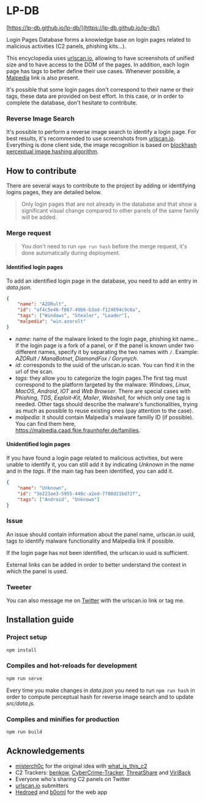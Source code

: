 # LP-DB

[https://lp-db.github.io/lp-db/](https://lp-db.github.io/lp-db/)

Login Pages Database forms a knowledge base on login pages related to malicious activities (C2 panels, phishing kits...).

This encyclopedia uses [urlscan.io](https://urlscan.io/), allowing to have screenshots of unified size and to have access to the DOM of the pages. In addition, each login page has tags to better define their use cases. Whenever possible, a [Malpedia](https://malpedia.caad.fkie.fraunhofer.de/) link is also present.

It's possible that some login pages don't correspond to their name or their tags, these data are provided on best effort. In this case, or in order to complete the database, don't hesitate to contribute.

### Reverse Image Search

It's possible to perform a reverse image search to identify a login page. For best results, it's recommended to use screenshots from [urlscan.io](https://urlscan.io). Everything is done client side, the image recognition is based on [blockhash perceptual image hashing algorithm](https://github.com/LinusU/blockhash-core).

## How to contribute

There are several ways to contribute to the project by adding or identifying logins pages, they are detailed below.

> Only login pages that are not already in the database and that show a significant visual change compared to other panels of the same family will be added.

### Merge request

> You don't need to run `npm run hash` before the merge request, it's done automatically during deployment.

#### Identified login pages

To add an identified login page in the database, you need to add an entry in *data.json*.

```json
{
    "name": "AZORult",
    "id": "af4c5e46-f867-49b6-b3ad-f124694c9c6a",
    "tags": ["Windows", "Stealer", "Loader"],
    "malpedia": "win.azorult"
}
```

- *name*: name of the malware linked to the login page, phishing kit name... If the login page is a fork of a panel, or if the panel is known under two different names, specify it by separating the two names with ` / `. Example: *AZORult / ManaBotnet*, *DiamondFox / Gorynych*.
- *id*: corresponds to the uuid of the urlscan.io scan. You can find it in the url of the scan.
- *tags*: they allow you to categorize the login pages.The first tag must correspond to the platform targeted by the malware: *Windows*, *Linux*, *MacOS*, *Android*, *IOT* and *Web Browser*. There are special cases with *Phishing*, *TDS*, *Exploit-Kit*, *Mailer*, *Webshell*, for which only one tag is needed. Other tags should describe the malware's functionalities, trying as much as possible to reuse existing ones (pay attention to the case).
- *malpedia*: it should contain Malpedia's malware familly ID (if possible). You can find them here, https://malpedia.caad.fkie.fraunhofer.de/families.

#### Unidentified login pages

If you have found a login page related to malicious activities, but were unable to identify it, you can still add it by indicating *Unknown* in the *name* and in the *tags*. If the main tag has been identified, you can add it.

```json
{
    "name": "Unknown",
    "id": "3e223ae3-5955-440c-a2ed-7700d21bd72f",
    "tags": ["Android", "Unknown"]
}
```

### Issue

An issue should contain information about the panel name, urlscan.io uuid, tags to identify malware functionality and Malpedia link if possible.

If the login page has not been identified, the urlscan.io uuid is sufficient.

External links can be added in order to better understand the context in which the panel is used.

### Tweeter

You can also message me on [Twitter](https://twitter.com/DrStache_) with the urlscan.io link or tag me.

## Installation guide

### Project setup

```sh
npm install
```

### Compiles and hot-reloads for development

```sh
npm run serve
```

Every time you make changes in *data.json* you need to run `npm run hash` in order to compute perceptual hash for reverse image search and to update *src/data.js*.

### Compiles and minifies for production

```sh
npm run build
```

## Acknowledgements

- [misterch0c](https://twitter.com/eatmych0c/) for the original idea with [what_is_this_c2](https://github.com/misterch0c/what_is_this_c2)
- C2 Trackers: [benkow](http://benkow.cc/passwords.php), [CyberCrime-Tracker](https://cybercrime-tracker.net), [ThreatShare](https://threatshare.io/malware) and [ViriBack](http://tracker.viriback.com)
- Everyone who's sharing C2 panels on Twitter
- [urlscan.io](https://urlscan.io/) submitters
- [Hedroed](https://github.com/Hedroed) and [b0oml](https://github.com/b0oml) for the web app
